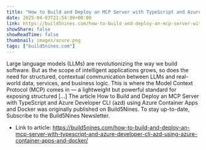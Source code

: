 ```yaml
---
title: "How to Build and Deploy an MCP Server with TypeScript and Azure Developer CLI (azd) using Azure Container Apps and Docker"
date: 2025-04-03T21:54:09+00:00
link: https://build5nines.com/how-to-build-and-deploy-an-mcp-server-with-typescript-and-azure-developer-cli-azd-using-azure-container-apps-and-docker/
showShare: false
showReadTime: false
thumbnail: images/azure.png
tags: ["build5nines.com"]
---
```

Large language models (LLMs) are revolutionizing the way we build software. But as the scope of intelligent applications grows, so does the need for structured, contextual communication between LLMs and real-world data, services, and business logic. This is where the Model Context Protocol (MCP) comes in — a lightweight but powerful standard for exposing structured […]
The article How to Build and Deploy an MCP Server with TypeScript and Azure Developer CLI (azd) using Azure Container Apps and Docker was originally published on Build5Nines. To stay up-to-date, Subscribe to the Build5Nines Newsletter.

- Link to article: https://build5nines.com/how-to-build-and-deploy-an-mcp-server-with-typescript-and-azure-developer-cli-azd-using-azure-container-apps-and-docker/